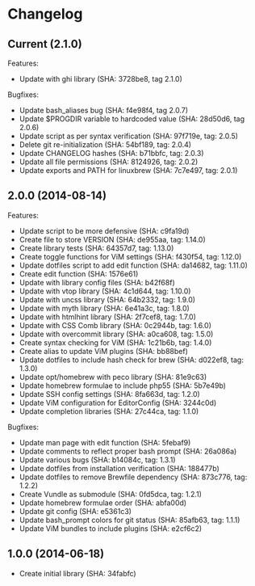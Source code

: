 # Changelog

## Current (2.1.0)

Features:

* Update with ghi library (SHA: 3728be8, tag 2.1.0)

Bugfixes:

* Update bash_aliases bug (SHA: f4e98f4, tag 2.0.7)
* Update $PROGDIR variable to hardcoded value (SHA: 28d50d6, tag 2.0.6)
* Update script as per syntax verification (SHA: 97f719e, tag: 2.0.5)
* Delete git re-initialization (SHA: 54bf189, tag: 2.0.4)
* Update CHANGELOG hashes (SHA: b71bbfc, tag: 2.0.3)
* Update all file permissions (SHA: 8124926, tag: 2.0.2)
* Update exports and PATH for linuxbrew (SHA: 7c7e497, tag: 2.0.1)

## 2.0.0 (2014-08-14)

Features:

* Update script to be more defensive (SHA: c9fa19d)
* Create file to store VERSION (SHA: de955aa, tag: 1.14.0)
* Create library tests (SHA: 64357d7, tag: 1.13.0)
* Create toggle functions for ViM settings (SHA: f430f54, tag: 1.12.0)
* Update dotfiles script to add edit function (SHA: da14682, tag: 1.11.0)
* Create edit function (SHA: 1576e61)
* Update with library config files (SHA: b42f68f)
* Update with vtop library (SHA: 4c1d644, tag: 1.10.0)
* Update with uncss library (SHA: 64b2332, tag: 1.9.0)
* Update with myth library (SHA: 6e41a3c, tag: 1.8.0)
* Update with htmlhint library (SHA: 2f7cef8, tag: 1.7.0)
* Update with CSS Comb library (SHA: 0c2944b, tag: 1.6.0)
* Update with overcommit library (SHA: a0ca608, tag: 1.5.0)
* Create syntax checking for ViM (SHA: 1c21b6b, tag: 1.4.0)
* Create alias to update ViM plugins (SHA: bb88bef)
* Update dotfiles to include hash check for brew (SHA: d022ef8, tag: 1.3.0)
* Update opt/homebrew with peco library (SHA: 81e9c63)
* Update homebrew formulae to include php55 (SHA: 5b7e49b)
* Update SSH config settings (SHA: 8fa663d, tag: 1.2.0)
* Update ViM configuration for EditorConfig (SHA: 3244c0d)
* Update <tab> completion libraries (SHA: 27c44ca, tag: 1.1.0)

Bugfixes:

* Update man page with edit function (SHA: 5febaf9)
* Update comments to reflect proper bash prompt (SHA: 26a086a)
* Update various bugs (SHA: b14084c, tag: 1.3.1)
* Update dotfiles from installation verification (SHA: 188477b)
* Update dotfiles to remove Brewfile dependency (SHA: 873c776, tag: 1.2.2)
* Create Vundle as submodule (SHA: 0fd5dca, tag: 1.2.1)
* Update homebrew formulae order (SHA: abfa00d)
* Update git config (SHA: e5361c3)
* Update bash_prompt colors for git status (SHA: 85afb63, tag: 1.1.1)
* Update ViM bundles to include plugins (SHA: e2cf6c2)

## 1.0.0 (2014-06-18)

* Create initial library (SHA: 34fabfc)
